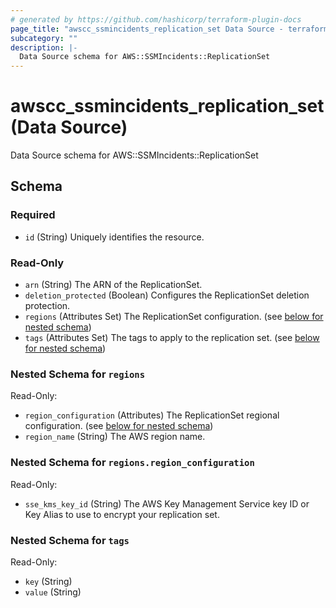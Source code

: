 ```yaml
---
# generated by https://github.com/hashicorp/terraform-plugin-docs
page_title: "awscc_ssmincidents_replication_set Data Source - terraform-provider-awscc"
subcategory: ""
description: |-
  Data Source schema for AWS::SSMIncidents::ReplicationSet
---
```


# awscc_ssmincidents_replication_set (Data Source)

Data Source schema for AWS::SSMIncidents::ReplicationSet



<!-- schema generated by tfplugindocs -->
## Schema

### Required

- `id` (String) Uniquely identifies the resource.

### Read-Only

- `arn` (String) The ARN of the ReplicationSet.
- `deletion_protected` (Boolean) Configures the ReplicationSet deletion protection.
- `regions` (Attributes Set) The ReplicationSet configuration. (see [below for nested schema](#nestedatt--regions))
- `tags` (Attributes Set) The tags to apply to the replication set. (see [below for nested schema](#nestedatt--tags))

<a id="nestedatt--regions"></a>
### Nested Schema for `regions`

Read-Only:

- `region_configuration` (Attributes) The ReplicationSet regional configuration. (see [below for nested schema](#nestedatt--regions--region_configuration))
- `region_name` (String) The AWS region name.

<a id="nestedatt--regions--region_configuration"></a>
### Nested Schema for `regions.region_configuration`

Read-Only:

- `sse_kms_key_id` (String) The AWS Key Management Service key ID or Key Alias to use to encrypt your replication set.



<a id="nestedatt--tags"></a>
### Nested Schema for `tags`

Read-Only:

- `key` (String)
- `value` (String)
